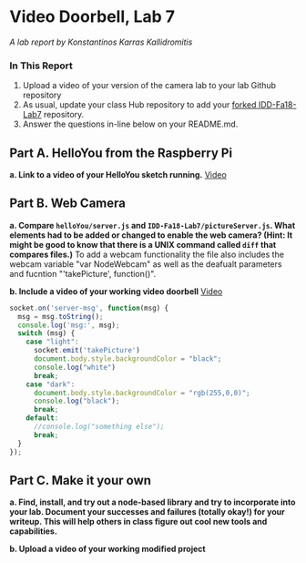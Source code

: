# Video Doorbell, Lab 7

*A lab report by Konstantinos Karras Kallidromitis*

### In This Report

1. Upload a video of your version of the camera lab to your lab Github repository
1. As usual, update your class Hub repository to add your [forked IDD-Fa18-Lab7](/FAR-Lab/IDD-Fa18-Lab7) repository.
1. Answer the questions in-line below on your README.md.

## Part A. HelloYou from the Raspberry Pi

**a. Link to a video of your HelloYou sketch running.** [Video](https://www.youtube.com/watch?v=QEEFubCHCh4)

## Part B. Web Camera

**a. Compare `helloYou/server.js` and `IDD-Fa18-Lab7/pictureServer.js`. What elements had to be added or changed to enable the web camera? (Hint: It might be good to know that there is a UNIX command called `diff` that compares files.)**
To add a webcam functionality the file also includes the webcam variable "var NodeWebcam" as well as the deafualt parameters and fucntion "'takePicture', function()".

**b. Include a video of your working video doorbell** [Video](https://www.youtube.com/watch?v=oabhYpd3rR8)
```js
socket.on('server-msg', function(msg) {
  msg = msg.toString();
  console.log('msg:', msg);
  switch (msg) {
    case "light":
      socket.emit('takePicture')
      document.body.style.backgroundColor = "black";
      console.log("white")
      break;
    case "dark":
      document.body.style.backgroundColor = "rgb(255,0,0)";
      console.log("black");
      break;
    default:
      //console.log("something else");
      break;
  }
});
```

## Part C. Make it your own

**a. Find, install, and try out a node-based library and try to incorporate into your lab. Document your successes and failures (totally okay!) for your writeup. This will help others in class figure out cool new tools and capabilities.**



**b. Upload a video of your working modified project**
